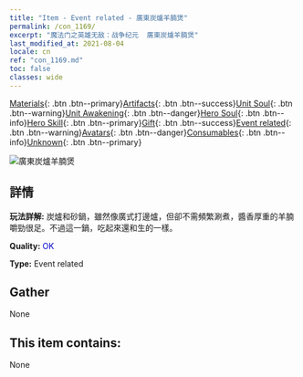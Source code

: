 ```yaml
---
title: "Item - Event related - 廣東炭爐羊腩煲"
permalink: /con_1169/
excerpt: "魔法门之英雄无敌：战争纪元  廣東炭爐羊腩煲"
last_modified_at: 2021-08-04
locale: cn
ref: "con_1169.md"
toc: false
classes: wide
---
```

 [Materials](/ItemsCN/){: .btn .btn--primary}[Artifacts](/ItemsCN/Artifacts/){: .btn .btn--success}[Unit Soul](/ItemsCN/UnitSoul/){: .btn .btn--warning}[Unit Awakening](/ItemsCN/UnitAwakening/){: .btn .btn--danger}[Hero Soul](/ItemsCN/HeroSoul/){: .btn .btn--info}[Hero Skill](/ItemsCN/HeroSkill/){: .btn .btn--primary}[Gift](/ItemsCN/Gift/){: .btn .btn--success}[Event related](/ItemsCN/Events/){: .btn .btn--warning}[Avatars](/ItemsCN/Avatars/){: .btn .btn--danger}[Consumables](/ItemsCN/Consumables/){: .btn .btn--info}[Unknown](/ItemsCN/Unknown/){: .btn .btn--primary}

 ![廣東炭爐羊腩煲](/images/t/i_81511121.png)

## 詳情
 **玩法詳解:** 炭爐和砂鍋，雖然像廣式打邊爐，但卻不需頻繁涮煮，醬香厚重的羊腩嚼勁很足。不過這一鍋，吃起來還和生的一樣。

 **Quality:** <span style="color: #0000CD">OK</span>

 **Type:** Event related

## Gather

  None

## This item contains:

  None

